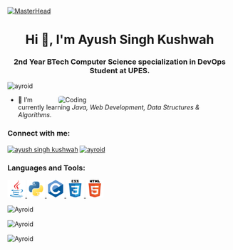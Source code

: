 [![MasterHead](https://mir-s3-cdn-cf.behance.net/project_modules/max_1200/79731568097599.5b50bca477735.jpg)](https://Ayroid.io)

<h1 align="center">Hi 👋, I'm Ayush Singh Kushwah</h1>
<h3 align="center">2nd Year BTech Computer Science specialization in DevOps Student at UPES.</h3>

<p align="left"> <img src="https://komarev.com/ghpvc/?username=ayroid&label=Profile%20views&color=0e75b6&style=flat" alt="ayroid" /> </p>

<img align="right" alt="Coding" width="390" style="border-radius:5px" src="https://miro.medium.com/max/1400/1*lhOax3cZATGZwEhG0uTYRA.gif">

- 🌱 I’m currently learning *Java, Web Development, Data Structures & Algorithms.*

<h3 align="left">Connect with me:</h3>
<p align="left">
<a href="https://linkedin.com/in/ayush singh kushwah" target="blank"><img align="center" src="https://raw.githubusercontent.com/rahuldkjain/github-profile-readme-generator/master/src/images/icons/Social/linked-in-alt.svg" alt="ayush singh kushwah" height="30" width="40" /></a>
<a href="https://www.hackerrank.com/ayroid" target="blank"><img align="center" src="https://raw.githubusercontent.com/rahuldkjain/github-profile-readme-generator/master/src/images/icons/Social/hackerrank.svg" alt="ayroid" height="30" width="40" /></a>
</p>

<h3 align="left">Languages and Tools:</h3>
<p align="left"> <a href="https://www.java.com" target="_blank" rel="noreferrer"> <img src="https://raw.githubusercontent.com/devicons/devicon/master/icons/java/java-original.svg" alt="java" width="40" height="40"/> <a href="https://www.python.org" target="_blank" rel="noreferrer"> <img src="https://raw.githubusercontent.com/devicons/devicon/master/icons/python/python-original.svg" alt="python" width="40" height="40"/> </a> <a href="https://www.cprogramming.com/" target="_blank" rel="noreferrer"> <img src="https://raw.githubusercontent.com/devicons/devicon/master/icons/c/c-original.svg" alt="c" width="40" height="40"/> </a> <a href="https://www.w3schools.com/css/" target="_blank" rel="noreferrer"> <img src="https://raw.githubusercontent.com/devicons/devicon/master/icons/css3/css3-original-wordmark.svg" alt="css3" width="40" height="40"/> </a> <a href="https://www.w3.org/html/" target="_blank" rel="noreferrer"> <img src="https://raw.githubusercontent.com/devicons/devicon/master/icons/html5/html5-original-wordmark.svg" alt="html5" width="40" height="40"/> </a>  </a> </p>

<p><img align="center" src="https://github-readme-stats.vercel.app/api/top-langs?username=Ayroid&show_icons=true&locale=en&layout=compact&theme=tokyonight" alt="Ayroid" /></p>

<p><img align="center" src="https://github-readme-stats.vercel.app/api?username=ayroid&show_icons=true&locale=en&layout=compact&theme=tokyonight" alt="Ayroid" />

<img align="center" src="https://github-readme-streak-stats.herokuapp.com/?user=ayroid&layout=compact&theme=tokyonight" alt="Ayroid" /></p>

